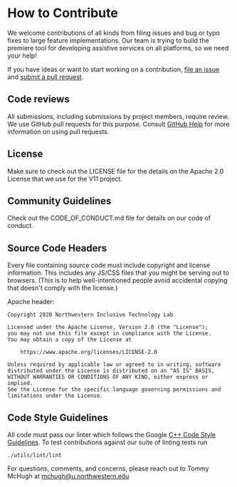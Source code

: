 # How to Contribute

We welcome contributions of all kinds from filing issues and bug or typo fixes to large feature implementations. 
Our team is trying to build the premiere tool for developing assistive services on all platforms, so we need your help! 

If you have ideas or want to start working on a contribution, [file an issue](https://github.com/InclusiveTechNU/v11/issues/new) and 
[submit a pull request](https://github.com/InclusiveTechNU/v11/compare).

## Code reviews

All submissions, including submissions by project members, require review. We
use GitHub pull requests for this purpose. Consult
[GitHub Help](https://help.github.com/articles/about-pull-requests/) for more
information on using pull requests.

## License

Make sure to check out the LICENSE file for the details on the Apache 2.0 License
that we use for the V11 project.

## Community Guidelines

Check out the CODE_OF_CONDUCT.md file for details on our code of conduct.

## Source Code Headers

Every file containing source code must include copyright and license
information. This includes any JS/CSS files that you might be serving out to
browsers. (This is to help well-intentioned people avoid accidental copying that
doesn't comply with the license.)

Apache header:

    Copyright 2020 Northwestern Inclusive Technology Lab

    Licensed under the Apache License, Version 2.0 (the "License");
    you may not use this file except in compliance with the License.
    You may obtain a copy of the License at

        https://www.apache.org/licenses/LICENSE-2.0

    Unless required by applicable law or agreed to in writing, software
    distributed under the License is distributed on an "AS IS" BASIS,
    WITHOUT WARRANTIES OR CONDITIONS OF ANY KIND, either express or implied.
    See the License for the specific language governing permissions and
    limitations under the License.

## Code Style Guidelines

All code must pass our linter which follows the Google [C++ Code Style Guidelines](https://google.github.io/styleguide/cppguide.html).
To test contributions against our suite of linting tests run
```shell
./utils/lint/lint
```

For questions, comments, and concerns, please reach out to Tommy McHugh at [mchugh@u.northwestern.edu](mailto:mchugh@u.northwestern.edu)
